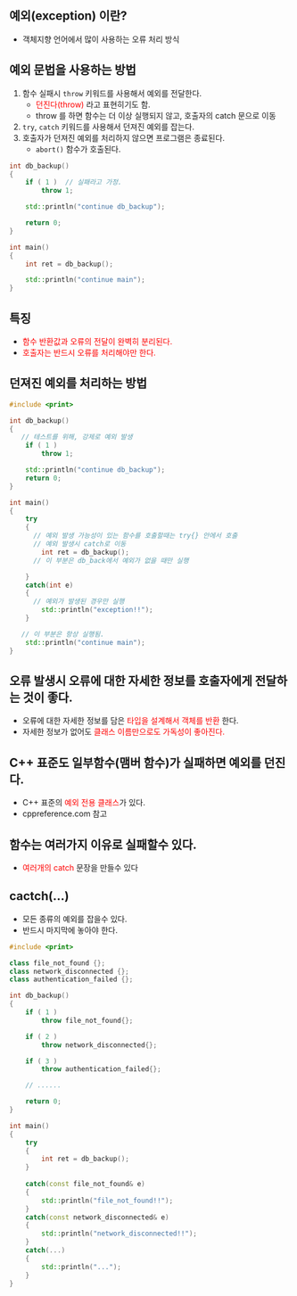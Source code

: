 <style>
r { color: Red }
o { color: Orange }
g { color: Green }
</style>

## 예외(exception) 이란?
- 객체지향 언어에서 많이 사용하는 오류 처리 방식

## 예외 문법을 사용하는 방법
1) 함수 실패시 `throw` 키워드를 사용해서 예외를 전달한다.
    - <r>던진다(throw)</r> 라고 표현히기도 함.
    - throw 를 하면 함수는 더 이상 실행되지 않고, 호출자의 catch 문으로 이동
2) `try`, `catch` 키워드를 사용해서 던져진 예외를 잡는다.
3) 호출자가 던져진 예외를 처리하지 않으면 프로그램은 종료된다.
    - `abort()` 함수가 호출된다.

```c++
int db_backup()
{
	if ( 1 )  // 실패라고 가정.
		throw 1;

	std::println("continue db_backup");

	return 0;
}

int main()
{
	int ret = db_backup();

	std::println("continue main");
}
```

## 특징
- <r>함수 반환값과 오류의 전달이 완벽히 분리된다.<r/>
- <r>호출자는 반드시 오류를 처리해야만 한다.</r>

## 던져진 예외를 처리하는 방법

```c++
#include <print>

int db_backup()
{
   // 테스트를 위해, 강제로 예외 발생
	if ( 1 )  
		throw 1;

	std::println("continue db_backup");
	return 0;
}

int main()
{
	try
	{
      // 예외 발생 가능성이 있는 함수를 호출할때는 try{} 안에서 호출
      // 예외 발생시 catch로 이동
		int ret = db_backup();
      // 이 부분은 db_back에서 예외가 없을 때만 실행

	}
	catch(int e)
	{
      // 예외가 발생된 경우만 실행
		std::println("exception!!");
	}

   // 이 부분은 항상 실행됨.
	std::println("continue main");
}
```
## 오류 발생시 오류에 대한 자세한 정보를 호출자에게 전달하는 것이 좋다.
- 오류에 대한 자세한 정보를 담은 <r>타입을 설계해서 객체를 반환</r> 한다.
- 자세한 정보가 없어도 <r>클래스 이름만으로도 가독성이 좋아진다.</r>

## C++ 표준도 일부함수(맴버 함수)가 실패하면 예외를 던진다.
- C++ 표준의 <r>예외 전용 클래스</r>가 있다.
- cppreference.com 참고

## 함수는 여러가지 이유로 실패할수 있다.
- <r>여러개의 catch</r> 문장을 만들수 있다

## cactch(...)
- 모든 종류의 예외를 잡을수 있다.
- 반드시 마지막에 놓아야 한다.


```c++
#include <print>

class file_not_found {};
class network_disconnected {};
class authentication_failed {};

int db_backup()
{
	if ( 1 )  
		throw file_not_found{};

	if ( 2 )  
		throw network_disconnected{};

	if ( 3 )  
		throw authentication_failed{};

	// ...... 

	return 0;
}

int main()
{
	try
	{
		int ret = db_backup();
	}
	
	catch(const file_not_found& e)
	{
		std::println("file_not_found!!");
	}
	catch(const network_disconnected& e)
	{
		std::println("network_disconnected!!");
	}	
	catch(...)
	{
		std::println("...");
	}
}
```